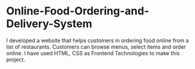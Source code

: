 # Online-Food-Ordering-and-Delivery-System
I developed a website that helps customers in ordering food online from a list of restaurants.
Customers can browse menus, select items and order online.
I have used HTML, CSS as Frontend Technologies to make this project.

